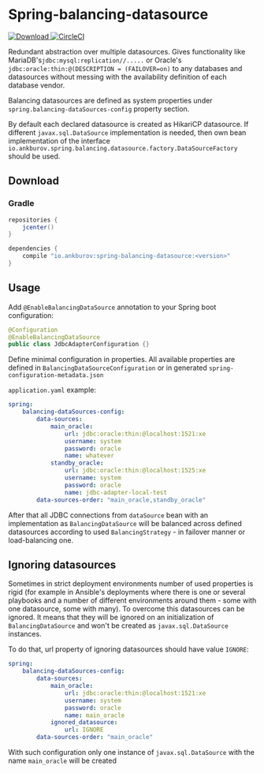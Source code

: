 # Spring-balancing-datasource
[ ![Download](https://api.bintray.com/packages/ankburov/maven/spring-balancing-datasource/images/download.svg) ](https://bintray.com/ankburov/maven/spring-balancing-datasource/_latestVersion)
[ ![CircleCI](https://circleci.com/gh/AnkBurov/spring-balancing-datasource/tree/master.svg?style=shield) ](https://circleci.com/gh/AnkBurov/spring-balancing-datasource/tree/master)  

Redundant abstraction over multiple datasources. 
Gives functionality like MariaDB's`jdbc:mysql:replication//.....` 
or Oracle's `jdbc:oracle:thin:@(DESCRIPTION = (FAILOVER=on)` to any databases and datasources
without messing with the availability definition of each database vendor. 

Balancing datasources are defined as system properties under `spring.balancing-dataSources-config`
property section. 

By default each declared datasource is created as HikariCP datasource. If different
`javax.sql.DataSource` implementation is needed, then own bean implementation
of the interface `io.ankburov.spring.balancing.datasource.factory.DataSourceFactory`
should be used. 

## Download
### Gradle
```groovy
repositories {
    jcenter()
}

dependencies {
    compile "io.ankburov:spring-balancing-datasource:<version>"
}
```

## Usage

Add `@EnableBalancingDataSource` annotation to your Spring boot configuration:
```java
@Configuration
@EnableBalancingDataSource
public class JdbcAdapterConfiguration {}
```

Define minimal configuration in properties. All available properties are defined in `BalancingDataSourceConfiguration`
or in generated `spring-configuration-metadata.json`

`application.yaml` example:
```yaml
spring:
    balancing-dataSources-config:
        data-sources:
            main_oracle:
                url: jdbc:oracle:thin:@localhost:1521:xe
                username: system
                password: oracle
                name: whatever
            standby_oracle:
                url: jdbc:oracle:thin:@localhost:1525:xe
                username: system
                password: oracle
                name: jdbc-adapter-local-test
        data-sources-order: "main_oracle,standby_oracle"
```
After that all JDBC connections from `dataSource` bean with an implementation as `BalancingDataSource` will be balanced across 
defined datasources according to used `BalancingStrategy` - in failover manner or load-balancing one. 

## Ignoring datasources

Sometimes in strict deployment environments number of used properties is rigid (for example in Ansible's deployments
where there is one or several playbooks and a number of different environments around them - some with one datasource, some with 
many). To overcome this datasources can be ignored. It means that they will be ignored on an initialization of 
`BalancingDataSource` and won't be created as `javax.sql.DataSource` instances. 

To do that, url property of ignoring datasources should have value `IGNORE`:
```yaml
spring:
    balancing-dataSources-config:
        data-sources:
            main_oracle:
                url: jdbc:oracle:thin:@localhost:1521:xe
                username: system
                password: oracle
                name: main_oracle
            ignored_datasource:
                url: IGNORE
        data-sources-order: "main_oracle"
```
With such configuration only one instance of `javax.sql.DataSource` with the name `main_oracle` will be created